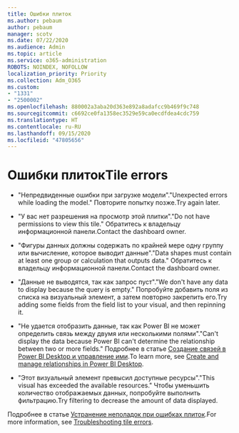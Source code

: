 ```yaml
---
title: Ошибки плиток
ms.author: pebaum
author: pebaum
manager: scotv
ms.date: 07/22/2020
ms.audience: Admin
ms.topic: article
ms.service: o365-administration
ROBOTS: NOINDEX, NOFOLLOW
localization_priority: Priority
ms.collection: Adm_O365
ms.custom:
- "1331"
- "2500002"
ms.openlocfilehash: 880002a3aba20d363e892a8adafcc9b469f9c748
ms.sourcegitcommit: c6692ce0fa1358ec3529e59ca0ecdfdea4cdc759
ms.translationtype: HT
ms.contentlocale: ru-RU
ms.lasthandoff: 09/15/2020
ms.locfileid: "47805656"
---
```

# <a name="tile-errors"></a><span data-ttu-id="c92b8-102">Ошибки плиток</span><span class="sxs-lookup"><span data-stu-id="c92b8-102">Tile errors</span></span>

- <span data-ttu-id="c92b8-103">"Непредвиденные ошибки при загрузке модели".</span><span class="sxs-lookup"><span data-stu-id="c92b8-103">"Unexpected errors while loading the model."</span></span> <span data-ttu-id="c92b8-104">Повторите попытку позже.</span><span class="sxs-lookup"><span data-stu-id="c92b8-104">Try again later.</span></span>

- <span data-ttu-id="c92b8-105">"У вас нет разрешения на просмотр этой плитки".</span><span class="sxs-lookup"><span data-stu-id="c92b8-105">"Do not have permissions to view this tile."</span></span> <span data-ttu-id="c92b8-106">Обратитесь к владельцу информационной панели.</span><span class="sxs-lookup"><span data-stu-id="c92b8-106">Contact the dashboard owner.</span></span>

- <span data-ttu-id="c92b8-107">"Фигуры данных должны содержать по крайней мере одну группу или вычисление, которое выводит данные".</span><span class="sxs-lookup"><span data-stu-id="c92b8-107">"Data shapes must contain at least one group or calculation that outputs data."</span></span> <span data-ttu-id="c92b8-108">Обратитесь к владельцу информационной панели.</span><span class="sxs-lookup"><span data-stu-id="c92b8-108">Contact the dashboard owner.</span></span>

- <span data-ttu-id="c92b8-109">"Данные не выводятся, так как запрос пуст".</span><span class="sxs-lookup"><span data-stu-id="c92b8-109">"We don't have any data to display because the query is empty."</span></span> <span data-ttu-id="c92b8-110">Попробуйте добавить поля из списка на визуальный элемент, а затем повторно закрепить его.</span><span class="sxs-lookup"><span data-stu-id="c92b8-110">Try adding some fields from the field list to your visual, and then repinning it.</span></span>

- <span data-ttu-id="c92b8-111">"Не удается отобразить данные, так как Power BI не может определить связь между двумя или несколькими полями".</span><span class="sxs-lookup"><span data-stu-id="c92b8-111">"Can't display the data because Power BI can't determine the relationship between two or more fields."</span></span> <span data-ttu-id="c92b8-112">Подробнее в статье [Создание связей в Power BI Desktop и управление ими](https://docs.microsoft.com/power-bi/desktop-create-and-manage-relationships).</span><span class="sxs-lookup"><span data-stu-id="c92b8-112">To learn more, see [Create and manage relationships in Power BI Desktop](https://docs.microsoft.com/power-bi/desktop-create-and-manage-relationships).</span></span>

- <span data-ttu-id="c92b8-113">"Этот визуальный элемент превысил доступные ресурсы".</span><span class="sxs-lookup"><span data-stu-id="c92b8-113">"This visual has exceeded the available resources."</span></span> <span data-ttu-id="c92b8-114">Чтобы уменьшить количество отображаемых данных, попробуйте выполнить фильтрацию.</span><span class="sxs-lookup"><span data-stu-id="c92b8-114">Try filtering to decrease the amount of data displayed.</span></span>

<span data-ttu-id="c92b8-115">Подробнее в статье [Устранение неполадок при ошибках плиток](https://docs.microsoft.com/power-bi/refresh-troubleshooting-tile-errors).</span><span class="sxs-lookup"><span data-stu-id="c92b8-115">For more information, see [Troubleshooting tile errors](https://docs.microsoft.com/power-bi/refresh-troubleshooting-tile-errors).</span></span>